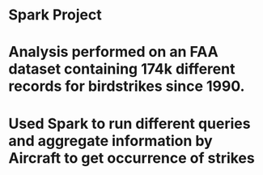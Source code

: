 # Spark Project
# Analysis performed on an FAA dataset containing 174k different records for birdstrikes since 1990.
# Used Spark to run different queries and aggregate information by Aircraft to get occurrence of strikes
